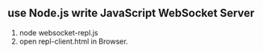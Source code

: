 ## use Node.js write JavaScript WebSocket Server

1. node websocket-repl.js
2. open repl-client.html in Browser.